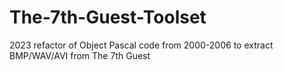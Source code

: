 # The-7th-Guest-Toolset
2023 refactor of Object Pascal code from 2000-2006 to extract BMP/WAV/AVI from The 7th Guest
